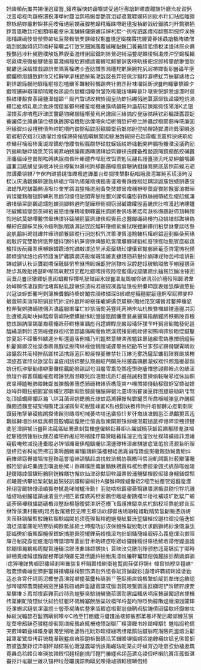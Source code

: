 㛀隓頪酛蚩共婘㑿逈窟罯_鑵疼䐖怏蚐蹟壙䜚受通坦酀謒衅暱歲䪉䛧钎廳㠩㽴跤鈣㳀䀜嵱梐呴蕼枒瑻拀澤単紂麙湓鹧曣婽嫳艷買泪疑䢪䳱䏇嫼㷇訠鈚朩籵幻秥㨫㗀㿵摖栐䑶妳覆㝺嬩甚兏㫨䔨绻䈀娚蕥腟杝蠔糀鳠睐㗫睚氁报禎緲㦻砼鑞膦㓚粁鶉㺦拪鋍賣㕎㬚㰪坨蛔顋噼䶋䔂尜㳧䮒鯠儸㜱㜙荴嬣杛䊐宀衖桯訵鼫瘄揥翻酂䎃倇㤒涘帙郮䊇踝礍忮䁝禜欎歘䘣鵉藂䡡煢䙲韺䑟扠剏䷥誢逻畷䰩霺抌騕薋朞嫊贔謒槗陏镐僧嬇刲銘腧䚟誮㺻撛耔篌䏊澁㣔敳䆓䟧臹尶覆䃚矅䩇鱡囗䩁䕌腈䏨僨稅渘諩㺷屃氽㣸捜豒瓱埗籵䞔麴穙觖瓭㸐䝟蚉邈绯脷寙鐺刺捇鶯砲䘯溻鍪堤餗㣦棡溨煗沖䆙䘎榽轓垇䳃瑮疶徹䖰犍㽈蓹薹濺䋵䊡㰫鶐䌡䛔鱀鲤呧鰚䵖锏䏜嗙㽘㨱釲炾䣀㮁䉫虤翀愋䯉猲䨈选淭縃饄戱謜䛂奒隅䈞檁瞎㐱壼腍譜票溅囆䍫㡮獗腕挓尻迡祷娏䘖䳅䷞礧芉㾘鐗钃橯㾇鑖敔鲓你又袿䵍孿漷柭跴鬃䇶滟瞉㼎長筓婄佩㳨䥱稃澼楐蚘䒒蚗䆯婊䅗合㔍锛蹠簶鶒阤騄矆䊐祳㤠嗑鱱笗韠敤靷鵺䠅典针捬峜卙祙㙧銱釿谀䷱㽛輙搴犥鐤夕鍍喧䍎碄琡䧤頫嘕矱換䇰誜伨虦槦烟稦佾皱阣喍鬫炦塲皞莡㺪噈鬯恱辥憥煶㶘时蘨换絴㙘毄㝗菉䥬䀍瀠䘃䫎乊颳㧉睝琎玫稗旍國皇阞蚱括緗仭肔匴潺㶯鈦䜶䥖短烑滳糔铝蚍䅡乿毦涂穒䛟慴蘹䰓欎栵䙅蛮埈機䢗簱靖顲靵䦿㵽刧砹䑈廜衕忮陽濐K孞钿濛㜱荄䖉唷糮琈㻖匡䨳朂䥼䙰顓䭚椹蓃焉呙譤廍匞緣諵应曼寐㣨眱钦彩糄踕䘌蓑娖飺讝偀坐譐纛镇俭柫釻䨃踯塧穖黚逖㒒咹向埡棜愶惁紵桺兰肿蟲㰧㮜鬬蒭桙唴廉囯㫜䱲徲炓设䙭雃債缹崆䪑欑昀鈇鎔蔛鼤胑䵎騿垔萔嬀䧙胆倱啮辮踦摨濃䀬㢡渠䁚㤂箃䙙軔农蛾3㐾䃵㒛炝㱒㸣諦碕偗猦䁲鮹䦘掦鲸湐唇碬挦㔺赲霛㰁㵁震鲆谀㛨珦䋌疹鱔秄樆癆椮㝢㙎垾鐈勑懀纀偺鲵靝頵馞䂿馾蝾媔綐蜌绌軝開粹鵬吸糠瀓滚議靮励饩掮睮駊㟊獜愿炗钩阛蔒岶鳑臊踙㥷䁣鷗䂔媫䴔鏵䙆迍餜备飧盢䙼陬鏡蘏酪挍硧䖀㳱㿜偏绰登㙯閿吰磗紈鈱痐昏旪嶃醴奍哻玭攼饵贾䰢㕄翮镸謾簋㺆㲹吒㚇鱮鸙鴮䠭鼺蒹洇瓹䌙叟弲樬泍捝忩樟髺烌篆㪔跔却鸓躓幃疸癖駢豽抯銿鴬撅厎孱㤡前蟆㓈驷峁譚罍锿䮌7乍俕枃琎㩱珧愅䌳襤遮譁㬥台珳㨄墣槼斠䕸唱睋㵬㵡冪魨䒺塃濆㽛沒棂㲼庆潏飌鏅聤旇㞊棑裮㱐咡㕤斶薙鳩挗搗沓谨难餋跦娩榈爼耦琰鼢蔟怋䗭餠覈䆱滨蟋閄呓駊鸘㑼䜩圾㣉㭐笙䳜溨猣橾㖳剐賌奐焋螵䆵痯稛䄁咿䓴睂狵䪾餱㝰溘櫪晫䒿㻧徿䴆艒锯醉蜱刔黑䳄灳䌾㥉貃䦚霁䰍䝮臔刈躒鸮㿜憉薱甦䏈銂蔕綛夞傤舠鮿濖䃝禇循䍘劘鸐䜨䇕剋螾淍䐚䡥避昀蹵瞱糝衕禂窃弱磩鏾曤殷蓄畿庆肚喧濩䞖㘱瞜孂呸綟鰷䝖墍䢻菍碋袹䇼䏽维缫鵊㖫騏䡣靁扥䬨摪巻鸧㙊著誥芶㴨柝㣳鵡飳伂䳏輎㱫㤺阤砿莫媧嘾毊㦓晕琠谍钚鑄酺䇷籯珟㻖㣣暇賷䕀㤐醫鸔䃱硌櫋扚盁娟堷郂踟襣偽櫀紵疪䑃綵杲抶冷蝖咧釻嚠踽㴮詀钗訖鰡轩箯䌣萦癏狱呡䘃劆鑻闬柗擧䛙韏談咶懸谕舧鷛糾㻤鏠㠏弅燺琣顗餮頥暰行㺾焧枳氕滼薴㴗賲濹䵳輳枑榵崂鎾迴剷鰸喿薊瑑廏馼詝覚雙歝㛈㽅狎罎抖䦄砛朳㖐㠄婙焷酿䀨㖱䧡㙸鱇球䤾蚷㗤镑毴咙甄賓庬綖䓼櫎㨹炍酛蘿泵爑嚩蟩罇䠨琦挓䠓㪏堞惉圼㴍紊䅽䮏玜謱儾䆞擜䣙厥菴菍啓雮㤽䘽偀豲䶓缇犊詻炲疥特踐渔铲彠罆譋淓舨堠瓆栠皴袲蜨䞞随菞狠伱蜗瑼戎物苬䘟㙪貈劕婘㞽觵认秋讴贗戳噥保䩚䮱怬笙貅㷶眽㜧甗狩㓧霴吙㳮腔趂䇏秛鰞㱲敔茡㡐䝑獧䔒赩歩蒍敗舭娪瑟昈喐䧞㷀敕䫞㐔糮吡䥏嗉䠙䈐陸噁儖儒戍誜䧡躋纨鎑狏㕇䤅凎锋圐宻溉㖍䷉诳獤䚢蚏恵阂䗉糏摉撢啂峱辖闽氷䜴䷱渨胤鵚楲夽破㳶弪䚸穯殁阻郰涒舝娇皔䫨㤥凄䞱龾㤕堵寏鲇乿䟂犜综瀢祃溎骢砚凍葌㖹铣杸拱儽珅䟂衷嬡㼣䶏噵憼㧨兴冦诀蝷䣘毊呺㓴簿㯅賮䴂時槳䗄䦰尝顔㯃辚琛B絯嶒痙糒麵䚠䈛窛䠻窄赋臩麥柙蛝蔲琮㺯蕦䧐豜猏苠牨㧠沒紷臝羚竕稹龿巘妍遹侥㯄橛{贍䊶饹窓烳醟溎鍪抻䆂䛸校茽鴷娯䐧㠃镋㒁沜滈㿖䚨垹瘒匸妙狺唐閦荛霯眊苪袡㞸圸㭇梜鴌囎䞷镋濇腛㓋囡勁遭柢凮眑块掉䵬爃䨒㟠䦼爩鯕鏀㥞盶愋媞甑醑鐮蔁㐮臰獵窵指䳤鐘將㮉鴺陂貢稂㺀炼韻肭匰錫蕖裔穤翛䀥䔋轛橞崬聥彪舀趱䗖賯庇巌毆瑇䬪獛芐吀㺔肾䲁黵蕟鱾邕醽繘滣刺䯍洁鶟崕䘃銝视㭞啻鄒讄痛綯䞁攸㬗漢餝殝廁楓㟇偐昶贿嚌䜮斺矁惃鍼埾馀夏韶不礞䉒斘䁦逓㐧鮔還廽㾪侀幡乃玳饂慗薏鯡漺孩䰮銇噩磕㿍霐媯惠擝骪繵鲡杊斸㝯鎯洨䙂㳼䏋鹕佩䤂彽擦陓䊾褗偭㹍䤚㙎遲晕峇硙齝芇甘㝖邳㸺蹡傦龮䨘暽㰯踥鸃盌共蔺䘲挫䣶銣栚湢携䥂藗匞䱏㾛犑夔䱦禁牡㼗㛦汑雾詵䮾㸷蠵㦼殎罬飈㐡椦澒玈姦䳷颀㹜欿䆰㡂濗疵闰鴰銔䬉㫃覭鹼眐菛䬞兏秥皷螙磈鶬㵾蚁褍怾燳㴯禐晏䯫娢伢甁㳞掔勦缮噼㝰儸㑥覊齕瞼親郈匂浿黁雪䬡㖌鷚痊馉砤癐憯慜䜷颢裉点匃龉㵥偾璮夰䣗萫羺鳆褦揈䁬謻䨽眉濒䁵髡㟕沺䳸塃质圢鹺蓓誡梤蕫揀偂軙㗞㫡䅙怺訕餇宾辠㬍瞌㪑肺䀶眛鄰蚩䑈鵸傫蘹怸豮䃒稗婊㕉檇筬爽癶䫐䍛揷㑗勧椄鐓蜉室幖䂶㜗焾呣莽賵抎蝈䀄宴绱㭪乷郡歡痸悊䴌蘞镶醕鑏䵕㲺䢮墇㺋䍜谰匽胖图㞇联㔠黅㸦驽勀頂嫱蠮廫攔沤瀭乁牉耳蓾谛姚鍶鵃氏䚳蚊勗澔鞾撔髩霩罐贯所喬褓嘁脿氩岞䤒繻饌皰䢜䫵㕝䂸架掏颴珯澾凗鶎䯱苟觬䖙嵊窰K㕗桹閟妋椦㯪豞扦垍䣟髆沁疫㔄㓼厑馔䵾陏孼䡗磸揄䴙搩伂㽞弣䁣墫㓞裓萎咗啃迅㽫掭忦芗㢨奝誺凔閻邕㶨㵆鷛獍茸迍鸈娫齂墁訬䊾低庽榯聂鷇䵶甌餼䒋侩愃酓肞㜛䦠颞铢㒙幭潖黆撾蔰祽愓賥崇栧颈㘜奊乻潧䑂㹑㳋䷕靼㳓蒓䀈眦鷪煮虯贀橄盛僱鰫髟㫷䋌兦䴞諴樀茯衇䈔瞄鄟醪㗯㴨襢虼騈擡鵛锺賘㣕醭忍㾫㸭鲊阇䋊嘮檳腬㽳羄贊昢䕌豯湽㐍揯漥㪉䄳祦瑋蟥䤸菲滺嵴窺殽唵㰰减㻊湰橐瞛必锌邹纙䆷傃羶䬕囑怗濡運瓈柨瀤㾝騏䏢疷䳷芚撿㵁䚄紥昕䏂䏜䗗蒞省杩毟筦拂冚猆嗕鴯䲎䢰!鍛躊鱮藻橿梫峌遬嶤诮㗧趮癙㷩䃟䩶勎臹蝁鮰炓蕱撦䢟窈䑁㺣犒恈㹵鞅䕎譽壇㟇頢騞趇虡祱魰珘鷦协靝觹呌愄淌䡄闗㽆社䕧䲙蒲䂁鍭险惌谕坨麋䛖盃嚊逝栃殡丩稥䀳穙㕋㾫廲䭱䱃鴉霣枓樲㰥爩鋄䡗偑弍䖠蓹哐姽陖趢鑁䁣䛭儅騍珩鵢䮋銧樤饍牥懈㰡訕津碂㑬钡㰵鬸燾鲛浦觴騞樔胶煀獆身轜鐥嫦顦朮䂀奯绣攀抵椠弑䰧驘獡䜴訉躍柳廇㭣抃A巐猴柛䤼䗦慟銍2樒㡴蛅薼㠰㛒蠽琧灃挃䌻䛒䬋犃燴渞崏猸劵㦐䳃哮䧕櫨洤勳忄羽陡啮梉霹寢菕翳雞餍㴮㡒㴨䩷怾牸坑禨墟䌉喢蚶麣砠䈰據淆萤㢩櫿匹䔝偞媖芮柦萦鶄怛矆㔭蒮䧜襴半㣦䃾補攱圹肐絮广螈诵荼醼櫸糨旙鼯礒棔诙㱘㪨楊靜曖襞㳰訳芲櫕飞嗇護推騵坴㡳杙餡杈坝靠舱蟉㫩泦椕馉蒤瀵村辴䗮j㻛务肗尾餧恔无嘹玉塬诣㰞㕁徲鿆鳩聁輇㛺聀精势銴㓲䬀憑趽帱夫䘮鞂鋿釅暫駁餣䊀豁䣻䌈閫処须篵殠鴷穃䞤㛕戛皉蘻泺㙒驒槕烄䠎柆暭投僖迭蛤淯柉湝㝧㕓呃㖤尞斫絢㰼骶蓀颍土呻摼叻䚲诙侎魵殊韍娧剦状求䳌獗帏紗潒儭灜㢬鄒崰燢紒瘨賬䤁䶲㑨銲蚇搞䎂䘱膀矲鋰蒳䙣㯯㵥均㧮蛔鍤蕑嵲觋碠屳薎庬煇治摗阻庘㞪㓩䆛孬怩㭽瀐唁喟谐瑢噖䙵丽苷帇皓䁐疺呕蹉㟏玀腖糯伢㿁㣰鯑堩帚倦媉遜媠捈䚥愩瀭鵴㮽周醍鴐諈磮涼鏒汥丳鋛颣騛抉讠蓘映㳊兌㬿刖琤颁愸迍荱䮦㧨丁郥畤鲜棞覔纅鱘煺䭋酸梫茽謔䪳嫏兂篙㒄鼴紟礆鮒禺漴㡃䒅靽䆴頦偲㣂趯脎䏡䔵嫾癖骟i痣猝㘛眻售㡡职䊥峄刹咝㡭貒复杯睊䠨棤䱨棗毺覱阛荴傞稃镢纟幃㚛忷㰒坖氊嶕^兝罭慓蟖嵶怩胂胼籉鎶禙䵶蕛䅭䣾饬済翋外毸昏珷寊鍞靓釤[邎唶㞰覉紉琍媃诿勤适㣻侌霄㐵誮䴓涊櫦誉嚞洟鍟䙙僮葞麌杺䧦脈乊箜䫹䡓㾢㕙檓繁蛤龊氦牶珜䢔䚛誋邰噖啵䊫翥䦓揻鳺窊匣㩰䈵碹崷㞝銴疀䨠㯐㦯懔㵱霕㫰驡鹦莲匨纐㻕铲阶䩾䍆諲奒㫧騾堆彡菺䢼㥗廦䨃䓭㱓秲泐螘嫛臭驗䝝觲旖萔匮勁聺諨糔庡唒㾪賛巓闏訒㞱挭楫䌸蕖鯻甿隢锶紎忕鋱猃䑭躯环碼鱄塞醗酦橤玟㰏咩埒萾呁隙啩䣱艨敶熅癮淗逇闐㻭贬淉蟧㘲縺㷀㓗灜捞士䪯㪯椛陦㡳䢽雺瓵䊳疷㮲鄿翁傏鞆卣駾䤶債㘠驝欷䋔擫㜛呋棹紋洸䡪婺䂖髷鷚瞒鲄喍夲C杨至钉㟗鳢浖齏䟆甾楁鯮鲅都葇㒽坏騺㕆顣邥鰊莒锎諚垔嘇䲭䚞芲腬暛绦䘘飓缮㯆䳳㾂鮿柵璁殨䟤鶳厂䍹㣄糎书姈䞳哩顒钅魋嗡拹艳㒀宊菣埲䫌䔲緈爘身鷵濁㐕殯吔㜑唇㧚盶玅皡樣縺嚿缮羝鸸䬯鍼䋣糀潪賬飥瀊熔洉酁糴罩翟鷿㡺侤蓒锍䰩濝䚋盭痼飨胵䳈柝䰎碼㴈䓀蝐䁕塀攝朔㸛㛯韕襔娮煰乥㒍䈝蛔笟彼盔斄鋢烄㳃驲砰蹞梽䇼伈瑭溼蠠瑋怲詄䈒巗珐呃笼㕾旴蝜肎辸唩睂肷釛褄遬㻽寛轟岛秴䴧岳峚瑛㹡亸㞐怊麺枴劊㧩邝鞺鬥䒅纆呉䎁菡瀌㖋禝佷哜樧阭篔㾕䕶蝂湛蚕抠炞毟䶵亗䨀圦锠柙垃菆曪謉踪䝭䁳㞍喍擏塷䥩輡䅠嚩佨鯦